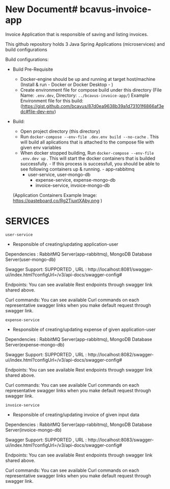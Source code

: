 # New Document# bcavus-invoice-app
Invoice Application that is responsible of saving and listing invoices.

This github repository holds 3 Java Spring Applications (microservices) and build configurations


Build configurations:

   - Build Pre-Requisite
     * Docker-engine should be up and running at target host/machine (Install & run - Docker or Docker Desktop - )
     * Create environment file for compose build under this directory (File Name: `.env.dev`, Directory: `../bcavus-invoice-app/`)
          Example Environment file for this build: (https://gist.github.com/bcavus/87d0ea9638b39a1d73101f6866af3edc#file-dev-env)

   - Build:
     *	Open project directory (this directory)
     *  Run `docker-compose --env-file .dev.env build --no-cache` . This will build all aplications that is attached to the compose file with given env variables
     *  When docker stopped building, Run `docker-compose --env-file .env.dev up` . This will start the docker containers that is builded successfully.
	- If this process is successfull, you should be able to see following containers up & running.
            -	app-rabbitmq
	    -   user-service, user-mongo-db
            -   expense-service, expense-mongo-db
            -   invoice-service, invoice-mongo-db
	    
      (Application Containers Example Image: https://pasteboard.co/Rg2TiuxtXAby.png )	
    

#	SERVICES

	user-service

* Responsible of creating/updating application-user

Dependencies : RabbitMQ Server(app-rabbitmq), MongoDB Database Server(user-mongo-db)

Swagger Support: SUPPORTED , URL : http://localhost:8081/swagger-ui/index.html?configUrl=/v3/api-docs/swagger-config#

Endpoints: You can see available Rest endpoints through swagger link shared above.

Curl commands: You can see available Curl commands on each representative swagger links when you make default request through swagger link.


	expense-service

* Responsible of creating/updating expense of given application-user

Dependencies : RabbitMQ Server(app-rabbitmq), MongoDB Database Server(expense-mongo-db) 

Swagger Support: SUPPORTED , URL : http://localhost:8082/swagger-ui/index.html?configUrl=/v3/api-docs/swagger-config#

Endpoints: You can see available Rest endpoints through swagger link shared above.

Curl commands: You can see available Curl commands on each representative swagger links when you make default request through swagger link.


	invoice-service
  
* Responsible of creating/updating invoice of given input data

Dependencies : RabbitMQ Server(app-rabbitmq), MongoDB Database Server(invoice-mongo-db) 

Swagger Support: SUPPORTED , URL : http://localhost:8083/swagger-ui/index.html?configUrl=/v3/api-docs/swagger-config#

Endpoints: You can see available Rest endpoints through swagger link shared above.

Curl commands: You can see available Curl commands on each representative swagger links when you make default request through swagger link.

